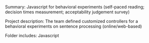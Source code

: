 Summary: Javascript for behavioral experiments (self-paced reading; decision times measurement; acceptability judgement survey)

Project description: The team defined customized controllers for a behavioral experiments on sentence processing (online/web-based)

Folder includes: Javascript
